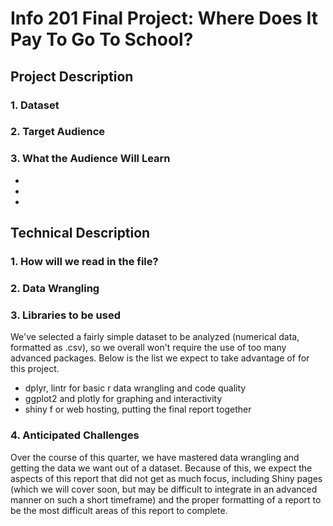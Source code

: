 # Info 201 Final Project: Where Does It Pay To Go To School?

## Project Description
### 1. Dataset

### 2. Target Audience

### 3. What the Audience Will Learn
-
-
-

## Technical Description
### 1. How will we read in the file?

### 2. Data Wrangling

### 3. Libraries to be used
We've selected a fairly simple dataset to be analyzed (numerical data, formatted as .csv), so we overall won't require the use of too many advanced packages. Below is the list we expect to take advantage of for this project.
- dplyr, lintr for basic r data wrangling and code quality
- ggplot2 and plotly for graphing and interactivity
- shiny f or web hosting, putting the final report together

### 4. Anticipated Challenges
Over the course of this quarter, we have mastered data wrangling and getting the data we want out of a dataset. Because of this, we expect the aspects of this report that did not get as much focus, including Shiny pages (which we will cover soon, but may be difficult to integrate in an advanced manner on such a short timeframe) and the proper formatting of a report to be the most difficult areas of this report to complete.
